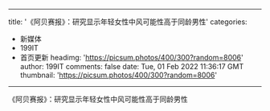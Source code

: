 
---
title: '《阿贝赛报》：研究显示年轻女性中风可能性高于同龄男性'
categories: 
 - 新媒体
 - 199IT
 - 首页更新
headimg: 'https://picsum.photos/400/300?random=8006'
author: 199IT
comments: false
date: Tue, 01 Feb 2022 11:36:17 GMT
thumbnail: 'https://picsum.photos/400/300?random=8006'
---

<div>   
《阿贝赛报》：研究显示年轻女性中风可能性高于同龄男性  
</div>
            